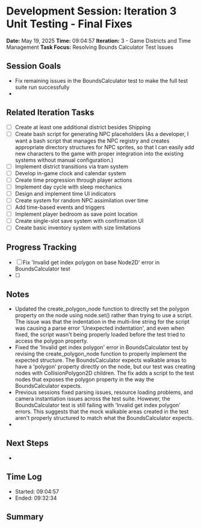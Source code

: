 # Development Session: Iteration 3 Unit Testing - Final Fixes
**Date:** May 19, 2025
**Time:** 09:04:57
**Iteration:** 3 - Game Districts and Time Management
**Task Focus:** Resolving Bounds Calculator Test Issues

## Session Goals
- Fix remaining issues in the BoundsCalculator test to make the full test suite run successfully
- 

## Related Iteration Tasks
- [ ] Create at least one additional district besides Shipping
- [ ] Create bash script for generating NPC placeholders (As a developer, I want a bash script that manages the NPC registry and creates appropriate directory structures for NPC sprites, so that I can easily add new characters to the game with proper integration into the existing systems without manual configuration.)
- [ ] Implement district transitions via tram system
- [ ] Develop in-game clock and calendar system
- [ ] Create time progression through player actions
- [ ] Implement day cycle with sleep mechanics
- [ ] Design and implement time UI indicators
- [ ] Create system for random NPC assimilation over time
- [ ] Add time-based events and triggers
- [ ] Implement player bedroom as save point location
- [ ] Create single-slot save system with confirmation UI
- [ ] Create basic inventory system with size limitations

## Progress Tracking
- [ ] Fix 'Invalid get index polygon on base Node2D' error in BoundsCalculator test
- [ ] 

## Notes
- Updated the create_polygon_node function to directly set the polygon property on the node using node.set() rather than trying to use a script. The issue was that the indentation in the multi-line string for the script was causing a parse error 'Unexpected indentation', and even when fixed, the script wasn't being properly loaded before the test tried to access the polygon property.
- Fixed the 'Invalid get index polygon' error in BoundsCalculator test by revising the create_polygon_node function to properly implement the expected structure. The BoundsCalculator expects walkable areas to have a 'polygon' property directly on the node, but our test was creating nodes with CollisionPolygon2D children. The fix adds a script to the test nodes that exposes the polygon property in the way the BoundsCalculator expects.
- Previous sessions fixed parsing issues, resource loading problems, and camera instantiation issues across the test suite. However, the BoundsCalculator test is still failing with 'Invalid get index polygon' errors. This suggests that the mock walkable areas created in the test aren't properly structured to match what the BoundsCalculator expects.
- 

## Next Steps
- 

## Time Log
- Started: 09:04:57
- Ended: 09:32:34

## Summary

